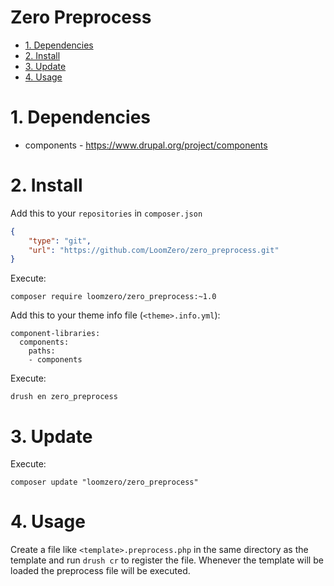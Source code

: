 # Zero Preprocess

- [1. Dependencies](#1-dependencies)
- [2. Install](#2-install)
- [3. Update](#3-update)
- [4. Usage](#4-usage)

# 1. Dependencies

- components - https://www.drupal.org/project/components

# 2. Install 

Add this to your `repositories` in `composer.json`

```json
{
    "type": "git",
    "url": "https://github.com/LoomZero/zero_preprocess.git"
}
```

Execute:

`composer require loomzero/zero_preprocess:~1.0`

Add this to your theme info file (`<theme>.info.yml`):

```
component-libraries:
  components:
    paths:
    - components
```

Execute:

`drush en zero_preprocess`

# 3. Update

Execute:

`composer update "loomzero/zero_preprocess"`

# 4. Usage

Create a file like `<template>.preprocess.php` in the same directory as the template and run `drush cr` to register the file.
Whenever the template will be loaded the preprocess file will be executed.